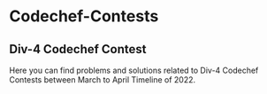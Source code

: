 # Codechef-Contests
## Div-4 Codechef Contest
<p>Here you can find problems and solutions related to Div-4 Codechef Contests between March to April Timeline of 2022.</p>
